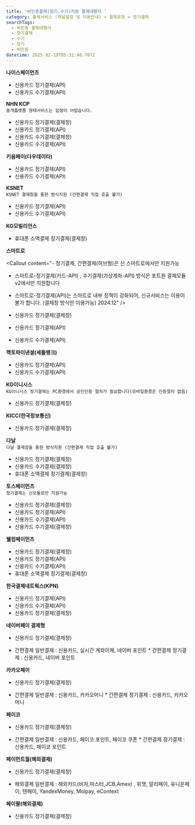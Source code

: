 ```yaml
---
title: '비인증결제(정기,수기)지원 결제대행사 '
category: 결제서비스 (채널설정 및 이용안내) > 결제유형 > 정기결제
searchTags:
  - 비인증 결제대행사
  - 정기결제
  - 수기
  - 정기
  - 비인증
datetime: 2025-02-19T05:32:46.707Z
---
```


<Callout content="비인증결제(정기,수기) 지원하는 결제대행사를 알려드립니다. " />

**나이스페이먼츠**

- 신용카드 정기결제(API)
- 신용카드 수기결제(API)

**NHN KCP** \
`중개플랫폼 형태서비스는 입점이 어렵습니다.`

- 신용카드 정기결제(결제창)
- 신용카드 정기결제(API)
- 신용카드 수기결제(결제창)
- 신용카드 수기결제(API)

**키움페이(다우데이타)**

- 신용카드 정기결제(API)
- 신용카드 수기결제(API)

**KSNET**\
`KSNET 결제창을 통한 방식지원 (간편결제 직접 호출 불가)`

- 신용카드 정기결제(API)
- 신용카드 수기결제(API)

**KG모빌리언스**

- 휴대폰 소액결제 정기결제(결제창)

**스마트로**

<Callout content="- 정기결제, 간편결제(허브형)은 신 스마트로에서만 지원가능 
- 스마트로-정기결제(카드-API) , 수기결제(가상계좌-API) 방식은 포트원 결제모듈 v2에서만 지원합니다 
- 스마트로-정기결제(API)는 스마트로 내부 정책이 강화되어, 신규서비스는 이용이 불가 합니다. 
(결제창 방식만 이용가능) 2024.12" />

- 신용카드 정기결제(결제창)
- 신용카드 정기결제(API)
- 신용카드 수기결제(API)

**헥토파이낸셜(세틀뱅크)**

- 신용카드 정기결제(API)
- 신용카드 수기결제(API)

**KG이니시스**\
`KG이니시스 정기결제는 PC환경에서 공인인증 절차가 필요합니다(모바일환경은 인증절차 없음)`

- 신용카드 정기결제(결제창)

**KICC(한국정보통신)**

- 신용카드 정기결제(결제창)

**다날**\
`다날 결제창을 통한 방식지원 (간편결제 직접 호출 불가)`

- 신용카드 정기결제(결제창)
- 신용카드 수기결제(결제창)
- 휴대폰 소액결제 정기결제(결제창)

**토스페이먼츠**\
`정기결제는 신모듈로만 지원가능`

- 신용카드 정기결제(결제창)
- 신용카드 정기결제(API)
- 신용카드 수기결제(API)
- 신용카드 수기결제(결제창)

**웰컴페이먼츠**

- 신용카드 정기결제(결제창)
- 신용카드 정기결제(API)
- 신용카드 수기결제(API)
- 휴대폰 소액결제 정기결제(결제창)

**한국결제네트웍스(KPN)**

- 신용카드 정기결제(API)
- 신용카드 수기결제(API)
- 신용카드 정기결제(결제창)

**네이버페이 결제형**

- 신용카드 정기결제(결제창)

<Indent level="1">

- 간편결제 일반결제 : 신용카드, 실시간 계좌이체, 네이버 포인트 \* 간편결제
  정기결제 : 신용카드, 네이버 포인트

</Indent>

**카카오페이**

- 신용카드 정기결제(결제창)

<Indent level="1">

- 간편결제 일반결제 : 신용카드, 카카오머니 \* 간편결제 정기결제 : 신용카드,
  카카오머니

</Indent>

**페이코**

- 신용카드 정기결제(결제창)

<Indent level="1">

- 간편결제 일반결제 : 신용카드, 페이코 포인트, 페이코 쿠폰 \* 간편결제 정기결제
  : 신용카드, 페이코 포인트

</Indent>

**페이먼트월(해외결제)**

- 신용카드 정기결제(결제창)

<Indent level="1">

- 해외결제 일반결제 : 해외카드(비자,마스터,JCB,Amex) , 위챗, 알리페이,
  유니온페이, 텐페이, YandexMoney, Molpay, eContext

</Indent>

**페이팔(해외결제)**

- 신용카드 정기결제(결제창)
